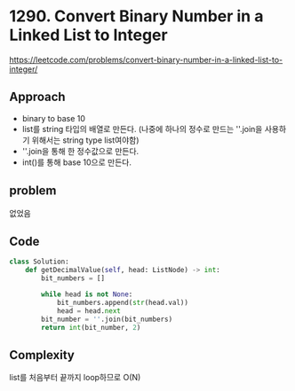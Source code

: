 # 1290. Convert Binary Number in a Linked List to Integer

https://leetcode.com/problems/convert-binary-number-in-a-linked-list-to-integer/

## Approach

- binary to base 10
- list를 string 타입의 배열로 만든다. (나중에 하나의 정수로 만드는 ''.join을 사용하기 위해서는 string type list여야함)
- ''.join을 통해 한 정수값으로 만든다.
- int()를 통해 base 10으로 만든다.

## problem

없었음

## Code

```python
class Solution:
    def getDecimalValue(self, head: ListNode) -> int:
        bit_numbers = []

        while head is not None:
            bit_numbers.append(str(head.val))
            head = head.next
        bit_number = ''.join(bit_numbers)
        return int(bit_number, 2)
```

## Complexity

list를 처음부터 끝까지 loop하므로 O(N)
